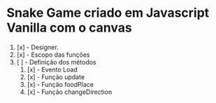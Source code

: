 # Snake Game criado em Javascript Vanilla com o canvas 

1. [x] - Designer.
1. [x] - Escopo das funções
1. [ ] - Definição dos métodos
    1.   [x] - Evento Load
    1.   [x] - Função update
    1.   [x] - Função foodPlace
    1.   [x] - Função changeDirection